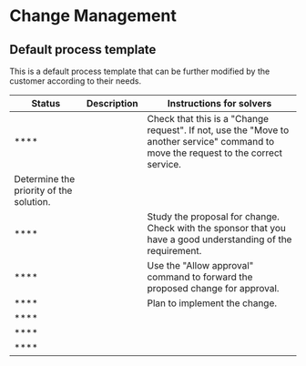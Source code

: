 # Change Management
 
## Default process template
 
This is a default process template that can be further modified by the customer according to their needs.

| Status | Description | Instructions for solvers |
| --- | --- | --- |
| **** |  | Check that this is a "Change request". If not, use the "Move to another service" command to move the request to the correct service.   <br>
  Determine the priority of the solution. |
| **** |  | Study the proposal for change. Check with the sponsor that you have a good understanding of the requirement. |
| **** |  | Use the "Allow approval" command to forward the proposed change for approval. |
| **** |  | Plan to implement the change. |
| **** |  |  |
| **** |  |  |
| **** |  |  |
